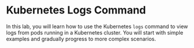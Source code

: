 # Kubernetes Logs Command

In this lab, you will learn how to use the Kubernetes `logs` command to view logs from pods running in a Kubernetes cluster. You will start with simple examples and gradually progress to more complex scenarios.
